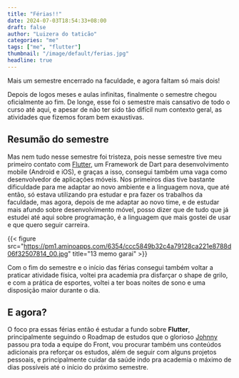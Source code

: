 ```yaml
---
title: "Férias!!"
date: 2024-07-03T18:54:33+08:00
draft: false
author: "Luizera do taticão"
categories: "me"
tags: ["me", "flutter"]
thumbnail: "/image/default/ferias.jpg"
headline: true
---
```

Mais um semestre encerrado na faculdade, e agora faltam só mais dois!
<!--more-->

Depois de logos meses e aulas infinitas, finalmente o semestre chegou oficialmente ao fim. De longe, esse foi o semestre mais cansativo de todo o curso até aqui, e apesar de não ter sido tão difícil num contexto geral, as atividades que fizemos foram bem exaustivas.

## Resumão do semestre

Mas nem tudo nesse semestre foi tristeza, pois nesse semestre tive meu primeiro contato com [Flutter](https://docs.flutter.dev/), um Framework de Dart para desenvolvimento mobile (Android e iOS), e graças a isso, consegui também uma vaga como desenvolvedor de aplicações móveis. Nos primeiros dias tive bastante dificuldade para me adaptar ao novo ambiente e a linguagem nova, que até então, só estava utilizando pra estudar e pra fazer os trabalhos da faculdade, mas agora, depois de me adaptar ao novo time, e de estudar mais afundo sobre desenvolvimento móvel, posso dizer que de tudo que já estudei até aqui sobre programação, é a linguagem que mais gostei de usar e que quero seguir carreira.

{{< figure src="https://pm1.aminoapps.com/6354/ccc5849b32c4a79128ca221e8788d06f32507814_00.jpg" title="13 memo garai" >}}

Com o fim do semestre e o início das férias consegui também voltar a praticar atividade física, voltei pra academia pra disfarçar o shape de grilo, e com a prática de esportes, voltei a ter boas noites de sono e uma disposição maior durante o dia.

## E agora?

O foco pra essas férias então é estudar a fundo sobre **Flutter**, principalmente seguindo o Roadmap de estudos que o glorioso [Johnny](https://github.com/johnnydev-tech) passou pra toda a equipe do Front, vou procurar também uns conteúdos adicionais pra reforçar os estudos, além de seguir com alguns projetos pessoais, e principalmente cuidar da saúde indo pra academia o máximo de dias possíveis até o início do próximo semestre.
